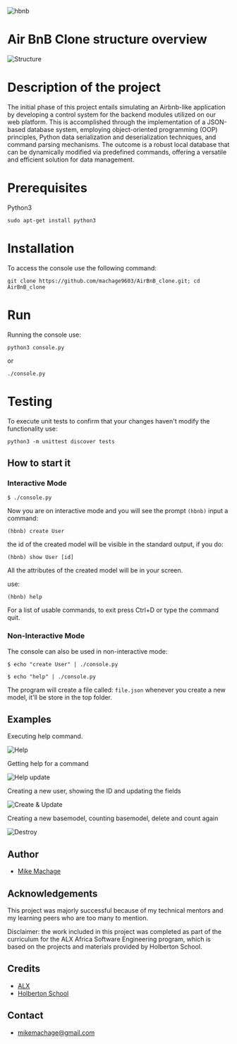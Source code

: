 ![hbnb](https://github.com/machage9603/AirBnB_clone/assets/139768288/0fea0a15-e99b-4029-aaf3-84122695c2fa)

# **Air BnB Clone structure overview**

![Structure](https://github.com/machage9603/AirBnB_clone/assets/139768288/4bbe8b1c-5258-4e35-8464-de6913bbdb1c)

# Description of the project

The initial phase of this project entails simulating an Airbnb-like application by developing a control system for the backend modules utilized on our web platform. This is accomplished through the implementation of a JSON-based database system, employing object-oriented programming (OOP) principles, Python data serialization and deserialization techniques, and command parsing mechanisms. The outcome is a robust local database that can be dynamically modified via predefined commands, offering a versatile and efficient solution for data management.

# Prerequisites

Python3

```
sudo apt-get install python3
```

# Installation

To access the console use the following command:

```
git clone https://github.com/machage9603/AirBnB_clone.git; cd AirBnB_clone
```

# Run

Running the console use:

```
python3 console.py
```

or

```
./console.py
```

# Testing

To execute unit tests to confirm that your changes haven't modify the functionality use:

```
python3 -m unittest discover tests
```

## How to start it

### Interactive Mode

```
$ ./console.py
```

Now you are on interactive mode and you will see the prompt `(hbnb)`
input a command:

```
(hbnb) create User
```

the id of the created model will be visible in the standard output, if you do:

```
(hbnb) show User [id]
```

All the attributes of the created model will be in your screen.

use:

```
(hbnb) help
```

For a list of usable commands, to exit press Ctrl+D or type the command quit.

### Non-Interactive Mode

The console can also be used in non-interactive mode:

```
$ echo "create User" | ./console.py

$ echo "help" | ./console.py
```

The program will create a file called: `file.json` whenever you create a new model, it'll be store in the top folder.

## Examples

Executing help command.

![Help](https://github.com/daorejuela1/AirBnB_clone/blob/master/images/help.gif)

Getting help for a command

![Help update](https://github.com/daorejuela1/AirBnB_clone/blob/master/images/help%20update.gif)

Creating a new user, showing the ID and updating the fields

![Create & Update](https://github.com/daorejuela1/AirBnB_clone/blob/master/images/create%20user%20and%20update.gif)

Creating a new basemodel, counting basemodel, delete and count again

![Destroy](https://github.com/daorejuela1/AirBnB_clone/blob/master/images/destroy.gif)

## Author

- [Mike Machage](https://twitter.com/machage_)

## Acknowledgements

This project was majorly successful because of my technical mentors and my learning peers who are too many to mention.

Disclaimer: the work included in this project was completed as part of the curriculum for the ALX Africa Software Engineering program, which is based on the projects and materials provided by Holberton School.

## Credits

- [ALX](https://www.alxafrica.com/)
- [Holberton School](https://www.holbertonschool.com/)

## Contact

- mikemachage@gmail.com
